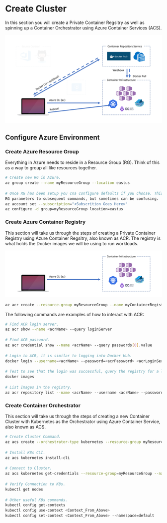 Create Cluster
========================================
In this section you will create a Private Container Regsitry as well as spinning up a Container Orchestrator using Azure Container Services (ACS).

![](../../images/00_workshop_overview.png)

Configure Azure Environment
-----------------------

### Create Azure Resource Group
Everything in Azure needs to reside in a Resource Group (RG). Think of this as a way to group all like resources together.

```bash
# Create new RG in Azure.
az group create --name myResourceGroup --location eastus

# Once RG has been setup you cna configure defaults if you choose. This helps avoid adding
RG parameters to subsequent commands, but sometimes can be confusing.
az account set --subscription="<Subscrition Goes Here>"
az configure -d group=myResourceGroup location=eastus
```

### Create Azure Container Registry
This section will take us through the steps of creating a Private Container Registry using Azure Container Regsitry, also known as ACR. The registry is what holds the Docker images we will be using to run workloads.

![](../../images/01_azure_container_services.png)


```bash
az acr create --resource-group myResourceGroup --name myContainerRegistry --sku Basic --admin-enabled true
```

The following commands are examples of how to interact with ACR:
``` bash
# Find ACR login server.
az acr show --name <acrName> --query loginServer

# Find ACR password. 
az acr credential show --name <acrName> --query passwords[0].value

# Login to ACR, it is similar to logging into Docker Hub.
docker login --username=<acrName> --password=<acrPassword> <acrLoginServer>

# Test to see that the login was successful, query the registry for a list of images.
docker images

# List Images in the registry.
az acr repository list --name <acrName> --username <acrName> --password <acrPassword> --output table
```

### Create Container Orchestrator
This section will take us through the steps of creating a new Container Cluster with Kubernetes as the Orchestrator using Azure Container Service, also known as ACS.

```bash
# Create Cluster Command.
az acs create --orchestrator-type kubernetes --resource-group myResourceGroup --name myK8sCluster-<alias> --generate-ssh-keys

# Install K8s CLI.
az acs kubernetes install-cli

# Connect to Cluster.
az acs kubernetes get-credentials --resource-group=myResourceGroup --name=myK8sCluster-<alias>

# Verify Connection to K8s.
kubectl get nodes

# Other useful K8s commands.
kubectl config get-contexts
kubectl config use-context <Context_From_Above>
kubectl config set-context <Context_From_Above> --namespace=default
```